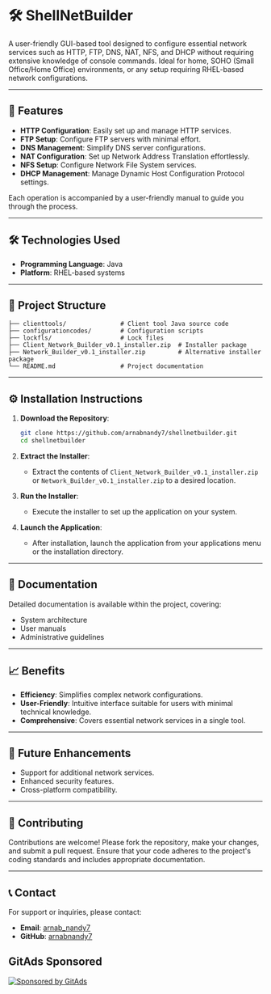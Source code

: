 # 🛠️ ShellNetBuilder

A user-friendly GUI-based tool designed to configure essential network services such as HTTP, FTP, DNS, NAT, NFS, and DHCP without requiring extensive knowledge of console commands. Ideal for home, SOHO (Small Office/Home Office) environments, or any setup requiring RHEL-based network configurations.

---

## 🚀 Features

- **HTTP Configuration**: Easily set up and manage HTTP services.
- **FTP Setup**: Configure FTP servers with minimal effort.
- **DNS Management**: Simplify DNS server configurations.
- **NAT Configuration**: Set up Network Address Translation effortlessly.
- **NFS Setup**: Configure Network File System services.
- **DHCP Management**: Manage Dynamic Host Configuration Protocol settings.

Each operation is accompanied by a user-friendly manual to guide you through the process.

---

## 🛠️ Technologies Used

- **Programming Language**: Java
- **Platform**: RHEL-based systems

---

## 📂 Project Structure

```
├── clienttools/               # Client tool Java source code
├── configurationcodes/        # Configuration scripts
├── lockfls/                   # Lock files
├── Client_Network_Builder_v0.1_installer.zip  # Installer package
├── Network_Builder_v0.1_installer.zip         # Alternative installer package
└── README.md                  # Project documentation
```

---

## ⚙️ Installation Instructions

1. **Download the Repository**:

   ```bash
   git clone https://github.com/arnabnandy7/shellnetbuilder.git
   cd shellnetbuilder
   ```

2. **Extract the Installer**:

   - Extract the contents of `Client_Network_Builder_v0.1_installer.zip` or `Network_Builder_v0.1_installer.zip` to a desired location.

3. **Run the Installer**:

   - Execute the installer to set up the application on your system.

4. **Launch the Application**:

   - After installation, launch the application from your applications menu or the installation directory.

---

## 📄 Documentation

Detailed documentation is available within the project, covering:

- System architecture
- User manuals
- Administrative guidelines

---

## 📈 Benefits

- **Efficiency**: Simplifies complex network configurations.
- **User-Friendly**: Intuitive interface suitable for users with minimal technical knowledge.
- **Comprehensive**: Covers essential network services in a single tool.

---

## 🔧 Future Enhancements

- Support for additional network services.
- Enhanced security features.
- Cross-platform compatibility.

---

## 🤝 Contributing

Contributions are welcome! Please fork the repository, make your changes, and submit a pull request. Ensure that your code adheres to the project's coding standards and includes appropriate documentation.

---

## 📞 Contact

For support or inquiries, please contact:

- **Email**: [arnab_nandy7](mailto:arnab_nandy7@yahoo.com)
- **GitHub**: [arnabnandy7](https://github.com/arnabnandy7)


## GitAds Sponsored
[![Sponsored by GitAds](https://gitads.dev/v1/ad-serve?source=arnabnandy7/shellnetbuilder@github)](https://gitads.dev/v1/ad-track?source=arnabnandy7/shellnetbuilder@github)
